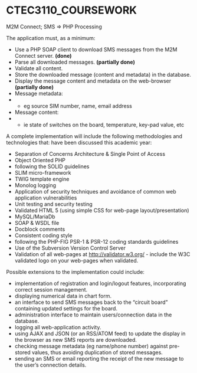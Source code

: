 # CTEC3110_COURSEWORK
M2M Connect; SMS => PHP Processing

The application must, as a minimum:
- Use a PHP SOAP client to download SMS messages from the M2M Connect server. **(done)**
- Parse all downloaded messages. **(partially done)**
- Validate all content.
- Store the downloaded message (content and metadata) in the database.
- Display the message content and metadata on the web-browser **(partially done)**
- Message metadata:
- - eg source SIM number, name, email address 
- Message content:
- - ie state of switches on the board, temperature, key-pad value, etc

A complete implementation will include the following methodologies and technologies that: have been discussed this academic year: 
- Separation of Concerns Architecture & Single Point of Access
- Object Oriented PHP
- following the SOLID guidelines
- SLIM micro-framework
- TWIG template engine
- Monolog logging
-  Application of security techniques and avoidance of common web application
vulnerabilities
- Unit testing and security testing
- Validated HTML 5 (using simple CSS for web-page layout/presentation)
- MySQL/MariaDb
- SOAP & WSDL file
- Docblock comments
- Consistent coding style
- following the PHP-FIG PSR-1 & PSR-12 coding standards guidelines
- Use of the Subversion Version Control Server
- Validation of all web-pages at http://validator.w3.org/ - include the W3C validated
logo on your web-pages when validated.

Possible extensions to the implementation could include:

- implementation of registration and login/logout features, incorporating correct session
management.
- displaying numerical data in chart form.
- an interface to send SMS messages back to the “circuit board” containing updated
settings for the board.
- administration interface to maintain users/connection data in the database.
- logging all web-application activity.
- using AJAX and JSON (or an RSS/ATOM feed) to update the display in the browser
as new SMS reports are downloaded.
- checking message metadata (eg name/phone number) against pre-stored values, thus
avoiding duplication of stored messages.
- sending an SMS or email reporting the receipt of the new message to the user’s
connection details.
